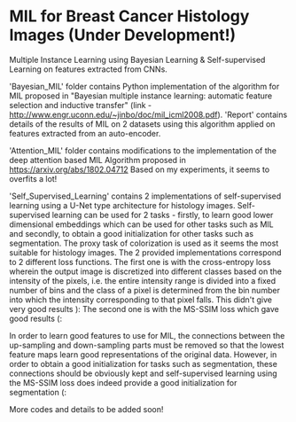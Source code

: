 # MIL for Breast Cancer Histology Images (Under Development!)
Multiple Instance Learning using Bayesian Learning & Self-supervised Learning on features extracted from CNNs.

'Bayesian_MIL' folder contains Python implementation of the algorithm for MIL proposed in "Bayesian multiple instance learning: automatic feature selection and inductive transfer" (link - http://www.engr.uconn.edu/~jinbo/doc/mil_icml2008.pdf). 'Report' contains details of the results of MIL on 2 datasets using this algorithm applied on features extracted from an auto-encoder.

'Attention_MIL' folder contains modifications to the implementation of the deep attention based MIL Algorithm proposed in https://arxiv.org/abs/1802.04712
Based on my experiments, it seems to overfits a lot!

'Self_Supervised_Learning' contains 2 implementations of self-supervised learning using a U-Net type architecture for histology images. 
Self-supervised learning can be used for 2 tasks - firstly, to learn good lower dimensional embeddings which can be used for other tasks such as MIL and secondly, to obtain a good initialization for other tasks such as segmentation. The proxy task of colorization is used as it seems the most suitable for histology images. The 2 provided implementations correspond to 2 different loss functions. The first one is with the cross-entropy loss wherein the output image is discretized into different classes based on the intensity of the pixels, i.e. the entire intensity range is divided into a fixed number of bins and the class of a pixel is determined from the bin number into which the intensity corresponding to that pixel falls. This didn't give very good results ): The second one is with the MS-SSIM loss which gave good results (: 

In order to learn good features to use for MIL, the connections between the up-sampling and down-sampling parts must be removed so that the lowest feature maps learn good representations of the original data. However, in order to obtain a good initialization for tasks such as segmentation, these connections should be obviously kept and self-supervised learning using the MS-SSIM loss does indeed provide a good initialization for segmentation (: 

More codes and details to be added soon!








